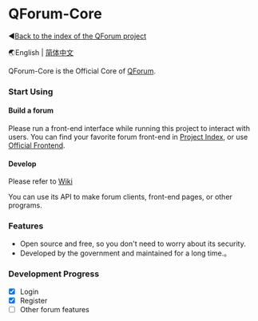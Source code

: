 # QForum-Core

◀[Back to the index of the QForum project](https://github.com/JackuXL/QForum)

🌏English | [简体中文](https://github.com/JackuXL/QForum-Core/blob/master/README.zh-CN.md)

QForum-Core is the Official Core of [QForum](https://github.com/JackuXL/QForum).

### Start Using

#### Build a forum

Please run a front-end interface while running this project to interact with users. You can find your favorite forum front-end in [Project Index](https://github.com/JackuXL/QForum), or use [Official Frontend]( https://github.com/JackuXL/QForum-MaterialTheme).

#### Develop

Please refer to [Wiki](https://github.com/JackuXL/QForum-Core/wiki/%E5%BC%80%E6%94%BE%E6%8E%A5%E5%8F%A3-API)

You can use its API to make forum clients, front-end pages, or other programs.

### Features

- Open source and free, so you don't need to worry about its security.
- Developed by the government and maintained for a long time.。

### Development Progress

- [x] Login
- [x] Register
- [ ] Other forum features
